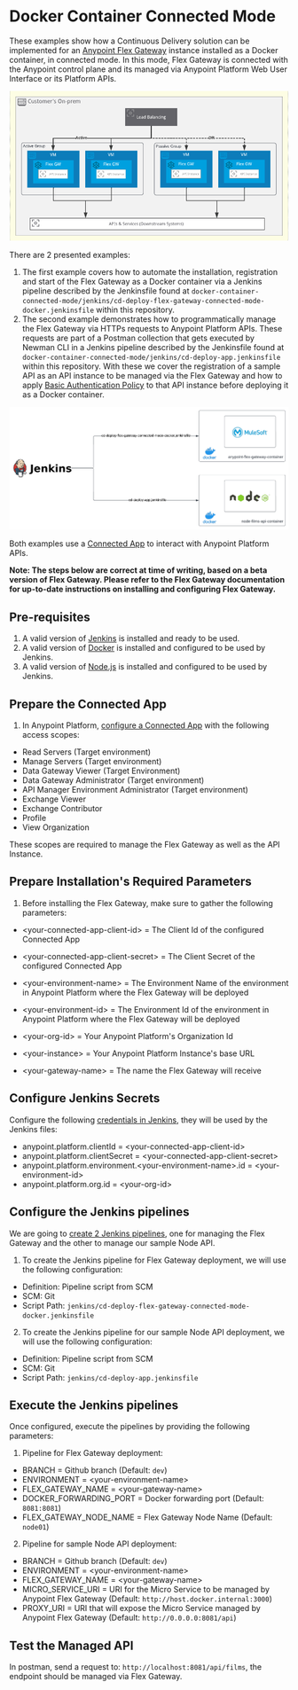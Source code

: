 # Docker Container Connected Mode

These examples show how a Continuous Delivery solution can be implemented for an [Anypoint Flex Gateway](https://docs.mulesoft.com/gateway/flex-gateway-getting-started) instance installed as a Docker container, in connected mode. In this mode, Flex Gateway is connected with the Anypoint control plane and its managed via Anypoint Platform Web User Interface or its Platform APIs.

![Container based deployment architecture](img/deploy_arch_vm.png)

There are 2 presented examples:
1. The first example covers how to automate the installation, registration and start of the Flex Gateway as a Docker container via a Jenkins pipeline described by the Jenkinsfile found at `docker-container-connected-mode/jenkins/cd-deploy-flex-gateway-connected-mode-docker.jenkinsfile` within this repository.
2. The second example demonstrates how to programmatically manage the Flex Gateway via HTTPs requests to Anypoint Platform APIs. These requests are part of a Postman collection that gets executed by Newman CLI in a Jenkins pipeline described by the Jenkinsfile found at `docker-container-connected-mode/jenkins/cd-deploy-app.jenkinsfile` within this repository. With these we cover the registration of a sample API as an API instance to be managed via the Flex Gateway and how to apply [Basic Authentication Policy](https://docs.mulesoft.com/api-manager/2.x/basic-authentication-simple-concept) to that API instance before deploying it as a Docker container.

![Flex Gateway Connected Mode examples](img/fgw_connected_mode_examples.png)

Both examples use a [Connected App](https://docs.mulesoft.com/access-management/connected-apps-overview) to interact with Anypoint Platform APIs.

**Note: The steps below are correct at time of writing, based on a beta version of Flex Gateway. Please refer to the Flex Gateway documentation for up-to-date instructions on installing and configuring Flex Gateway.**

## Pre-requisites

1. A valid version of [Jenkins](https://www.jenkins.io/) is installed and ready to be used.
2. A valid version of [Docker](https://www.docker.com/) is installed and configured to be used by Jenkins.
3. A valid version of [Node.js](https://nodejs.org/en/) is installed and configured to be used by Jenkins.

## Prepare the Connected App

1. In Anypoint Platform, [configure a Connected App](https://docs.mulesoft.com/service-mesh/1.2/obtain-connected-apps-credentials) with the following access scopes:
* Read Servers (Target environment)
* Manage Servers (Target environment)
* Data Gateway Viewer (Target Environment)
* Data Gateway Administrator (Target environment)
* API Manager Environment Administrator (Target environment)
* Exchange Viewer
* Exchange Contributor
* Profile
* View Organization

These scopes are required to manage the Flex Gateway as well as the API Instance.

## Prepare Installation's Required Parameters
1. Before installing the Flex Gateway, make sure to gather the following parameters:

* \<your-connected-app-client-id\> = The Client Id of the configured Connected App

* \<your-connected-app-client-secret\> = The Client Secret of the configured Connected App

* \<your-environment-name\> = The Environment Name of the environment in Anypoint Platform where the Flex Gateway will be deployed

* \<your-environment-id\> = The Environment Id of the environment in Anypoint Platform where the Flex Gateway will be deployed

* \<your-org-id\> = Your Anypoint Platform's Organization Id

* \<your-instance\> = Your Anypoint Platform Instance's base URL

* \<your-gateway-name\> = The name the Flex Gateway will receive


## Configure Jenkins Secrets
Configure the following [credentials in Jenkins](https://www.jenkins.io/doc/book/using/using-credentials/), they will be used by the Jenkins files:
* anypoint.platform.clientId = \<your-connected-app-client-id\>
* anypoint.platform.clientSecret = \<your-connected-app-client-secret\>
* anypoint.platform.environment.\<your-environment-name\>.id = \<your-environment-id\>
* anypoint.platform.org.id = \<your-org-id\>

## Configure the Jenkins pipelines
We are going to [create 2 Jenkins pipelines](https://www.jenkins.io/doc/book/pipeline/getting-started/), one for managing the Flex Gateway and the other to manage our sample Node API.

1. To create the Jenkins pipeline for Flex Gateway deployment, we will use the following configuration:
* Definition: Pipeline script from SCM
* SCM: Git
* Script Path: `jenkins/cd-deploy-flex-gateway-connected-mode-docker.jenkinsfile`

2. To create the Jenkins pipeline for our sample Node API deployment, we will use the following configuration:
* Definition: Pipeline script from SCM
* SCM: Git
* Script Path: `jenkins/cd-deploy-app.jenkinsfile`

## Execute the Jenkins pipelines
Once configured, execute the pipelines by providing the following parameters:
1. Pipeline for Flex Gateway deployment:
* BRANCH = Github branch (Default: `dev`)
* ENVIRONMENT = \<your-environment-name\>
* FLEX_GATEWAY_NAME = \<your-gateway-name\>
* DOCKER_FORWARDING_PORT = Docker forwarding port (Default: `8081:8081`)
* FLEX_GATEWAY_NODE_NAME = Flex Gateway Node Name (Default: `node01`)

2. Pipeline for sample Node API deployment:
* BRANCH = Github branch (Default: `dev`)
* ENVIRONMENT = \<your-environment-name\>
* FLEX_GATEWAY_NAME = \<your-gateway-name\>
* MICRO_SERVICE_URI = URI for the Micro Service to be managed by Anypoint Flex Gateway (Default: `http://host.docker.internal:3000`)
* PROXY_URI = URI that will expose the Micro Service managed by Anypoint Flex Gateway (Default: `http://0.0.0.0:8081/api`)

## Test the Managed API
In postman, send a request to: `http://localhost:8081/api/films`, the endpoint should be managed via Flex Gateway.